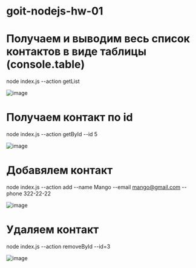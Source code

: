 # goit-nodejs-hw-01

# Получаем и выводим весь список контактов в виде таблицы (console.table)

node index.js --action getList

![image](https://user-images.githubusercontent.com/92870549/190924638-1ecbb244-42eb-4d48-bda5-09c245db65a0.png)

# Получаем контакт по id

node index.js --action getById --id 5

![image](https://user-images.githubusercontent.com/92870549/190924663-6035c9eb-b42c-45dc-8856-1428f03cecf3.png)

# Добавялем контакт

node index.js --action add --name Mango --email mango@gmail.com --phone 322-22-22

![image](https://user-images.githubusercontent.com/92870549/190924704-ececef32-f0ba-49f3-bfbe-73646a37f320.png)

# Удаляем контакт

node index.js --action removeById --id=3

![image](https://user-images.githubusercontent.com/92870549/190924723-197ee5bf-a22a-4e64-8c0b-5d30919e2764.png)
